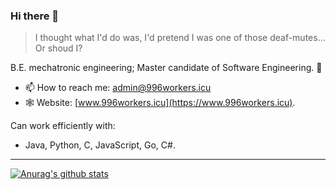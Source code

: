 ### Hi there 👋

> I thought what I'd do was, I'd pretend I was one of those deaf-mutes... Or shoud I?

B.E. mechatronic engineering; Master candidate of Software Engineering. 🧙

- 📫 How to reach me: admin@996workers.icu
- 🕸 Website: [www.996workers.icu](https://www.996workers.icu).

Can work efficiently with:
- Java, Python, C, JavaScript, Go, C#.
---
[![Anurag's github stats](https://github-readme-stats.vercel.app/api?username=Blackmesa-Canteen&show_icons=true&count_private=true)](https://github.com/Blackmesa-Canteen)



